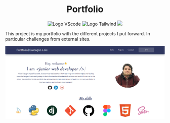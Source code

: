 <h1 align="center">Portfolio</h1>

<p align="center">
    <img src="https://img.shields.io/badge/Visual_Studio_Code-0078D4?style=for-the-badge&logo=visual%20studio%20code&logoColor=white" alt="Logo VScode">
    <img src="https://img.shields.io/badge/Tailwind_CSS-38B2AC?style=for-the-badge&logo=tailwind-css&logoColor=white" alt="Logo Tailwind">
    <img src="https://img.shields.io/badge/React-20232A?style=for-the-badge&logo=react&logoColor=61DAFB">
</p>

This project is my portfolio with the different projects I put forward. In particular challenges from external sites.

![](src/assets/img/readme.png)
